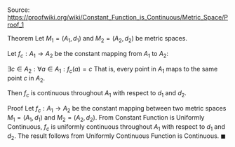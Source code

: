 # 

Source: https://proofwiki.org/wiki/Constant_Function_is_Continuous/Metric_Space/Proof_1

Theorem
Let $M_1 = \left({A_1, d_1}\right)$ and $M_2 = \left({A_2, d_2}\right)$ be metric spaces.

Let $f_c: A_1 \to A_2$ be the constant mapping from $A_1$ to $A_2$:

$\exists c \in A_2: \forall a \in A_1: f_c \left({a}\right) = c$
That is, every point in $A_1$ maps to the same point $c$ in $A_2$.

Then $f_c$ is continuous throughout $A_1$ with respect to $d_1$ and $d_2$.


Proof
Let $f_c: A_1 \to A_2$ be the constant mapping between two metric spaces $M_1 = \left({A_1, d_1}\right)$ and $M_2 = \left({A_2, d_2}\right)$.
From Constant Function is Uniformly Continuous, $f_c$ is uniformly continuous throughout $A_1$ with respect to $d_1$ and $d_2$.
The result follows from Uniformly Continuous Function is Continuous.
$\blacksquare$





